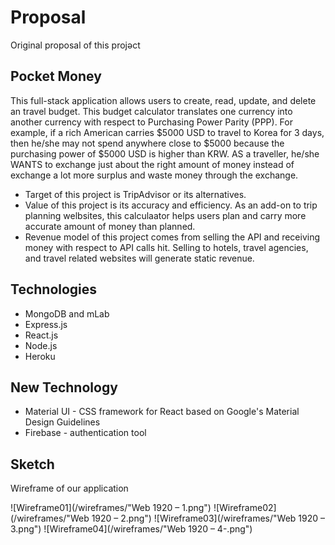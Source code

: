 # Proposal 
Original proposal of this projəct

## Pocket Money

This full-stack application allows users to create, read, update, and delete an travel budget.
This budget calculator translates one currency into another currency with respect to Purchasing Power Parity (PPP). For example, if a rich American carries $5000 USD to travel to Korea for 3 days, then he/she may not spend anywhere close to $5000 because the purchasing power of $5000 USD is higher than KRW. AS a traveller, he/she WANTS to exchange just about the right amount of money instead of exchange a lot more surplus and waste money through the exchange. 
* Target of this project is TripAdvisor or its alternatives. 
* Value of this project is its accuracy and efficiency. As an add-on to trip planning welbsites, this calculaator helps users plan and carry more accurate amount of money than planned. 
* Revenue model of this project comes from selling the API and receiving money with respect to API calls hit. Selling to hotels, travel agencies, and travel related websites will generate static revenue. 

## Technologies
*	MongoDB and mLab
*	Express.js 
*	React.js
*	Node.js
*	Heroku 

## New Technology
* Material UI - CSS framework for React based on Google's Material Design Guidelines
* Firebase - authentication tool

## Sketch
Wireframe of our application

![Wireframe01](/wireframes/"Web 1920 – 1.png")
![Wireframe02](/wireframes/"Web 1920 – 2.png")
![Wireframe03](/wireframes/"Web 1920 – 3.png")
![Wireframe04](/wireframes/"Web 1920 – 4-.png")
